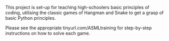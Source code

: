 This project is set-up for teaching high-schoolers basic principles of coding, utilising the classic games of Hangman and Snake to get a grasp of basic Python principles.

Please see the appropriate tinyurl.com/ASMLtraining for step-by-step instructions on how to solve each game.
